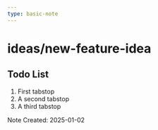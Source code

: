 ```yaml
---
type: basic-note
---
```


# ideas/new-feature-idea

## Todo List

1. First tabstop
2. A second tabstop
3. A third tabstop

Note Created: 2025-01-02
